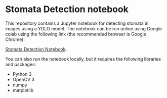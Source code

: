# Stomata Detection notebook

This repository contains a Jupyter notebook for detecting stomata in images using a YOLO model. The notebook can be run online using Google colab using the following link (the recommended browser is Google Chrome):

[Stomata Detection Notebook](https://colab.research.google.com/github/joheras/Stomata/blob/master/notebooks/StomataDetection.ipynb).

You can also run the notebook locally, but it requires the following libraries and packages:

  * Python 3
  * OpenCV 3
  * numpy
  * matplotlib



